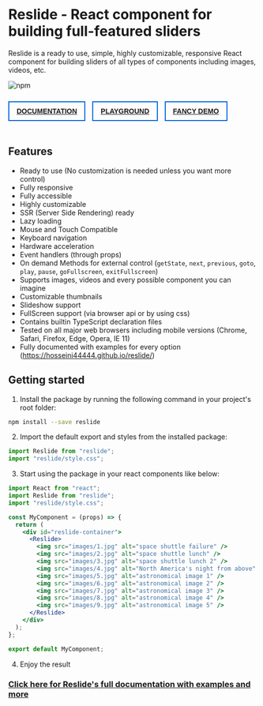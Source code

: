 # Reslide - React component for building full-featured sliders

Reslide is a ready to use, simple, highly customizable, responsive React component for building sliders of all types of
components including images, videos, etc.

![npm](https://img.shields.io/npm/v/reslide?style=for-the-badge)

<a href="https://hosseini44444.github.io/reslide/"
style="display: inline-block; padding: 10px 15px; border: 2px solid #06d; margin: 10px 10px 20px 0;
font-family: sans-serif; font-weight: bold;">DOCUMENTATION</a>
<a href="https://hosseini44444.github.io/reslide/#/Playground"
style="display: inline-block; padding: 10px 15px; border: 2px solid #06d; margin: 0 10px 20px 0;
font-family: sans-serif; font-weight: bold;">PLAYGROUND</a>
<a href="https://hosseini44444.github.io/reslide/#/Fancy%20Demo"
style="display: inline-block; padding: 10px 15px; margin: 0 10px 20px 0; border: 2px solid #06d; font-family: sans-serif; font-weight: bold;">
FANCY DEMO</a>

## Features

- Ready to use (No customization is needed unless you want more control)
- Fully responsive
- Fully accessible
- Highly customizable
- SSR (Server Side Rendering) ready
- Lazy loading
- Mouse and Touch Compatible
- Keyboard navigation
- Hardware acceleration
- Event handlers (through props)
- On demand Methods for external control (`getState`, `next`, `previous`, `goto`, `play`, `pause`, `goFullscreen`, `exitFullscreen`)
- Supports images, videos and every possible component you can imagine
- Customizable thumbnails
- Slideshow support
- FullScreen support (via browser api or by using css)
- Contains builtin TypeScript declaration files
- Tested on all major web browsers including mobile versions (Chrome, Safari, Firefox, Edge, Opera, IE 11)
- Fully documented with examples for every option (https://hosseini44444.github.io/reslide/)

## Getting started

1. Install the package by running the following command in your project's root folder:

```bash
npm install --save reslide
```

2. Import the default export and styles from the installed package:

```js static
import Reslide from "reslide";
import "reslide/style.css";
```

3. Start using the package in your react components like below:

```jsx static
import React from "react";
import Reslide from "reslide";
import "reslide/style.css";

const MyComponent = (props) => {
  return (
    <div id="reslide-container">
      <Reslide>
        <img src="images/1.jpg" alt="space shuttle failure" />
        <img src="images/2.jpg" alt="space shuttle lunch" />
        <img src="images/3.jpg" alt="space shuttle lunch 2" />
        <img src="images/4.jpg" alt="North America's night from above" />
        <img src="images/5.jpg" alt="astronomical image 1" />
        <img src="images/6.jpg" alt="astronomical image 2" />
        <img src="images/7.jpg" alt="astronomical image 3" />
        <img src="images/8.jpg" alt="astronomical image 4" />
        <img src="images/9.jpg" alt="astronomical image 5" />
      </Reslide>
    </div>
  );
};

export default MyComponent;
```

4. Enjoy the result

### [Click here for Reslide's full documentation with examples and more](https://hosseini44444.github.io/reslide/)
